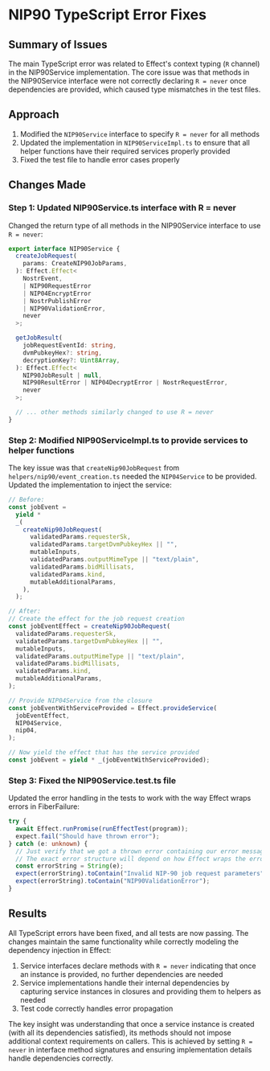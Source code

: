 # NIP90 TypeScript Error Fixes

## Summary of Issues

The main TypeScript error was related to Effect's context typing (`R` channel) in the NIP90Service implementation. The core issue was that methods in the NIP90Service interface were not correctly declaring `R = never` once dependencies are provided, which caused type mismatches in the test files.

## Approach

1. Modified the `NIP90Service` interface to specify `R = never` for all methods
2. Updated the implementation in `NIP90ServiceImpl.ts` to ensure that all helper functions have their required services properly provided
3. Fixed the test file to handle error cases properly

## Changes Made

### Step 1: Updated NIP90Service.ts interface with R = never

Changed the return type of all methods in the NIP90Service interface to use `R = never`:

```typescript
export interface NIP90Service {
  createJobRequest(
    params: CreateNIP90JobParams,
  ): Effect.Effect<
    NostrEvent,
    | NIP90RequestError
    | NIP04EncryptError
    | NostrPublishError
    | NIP90ValidationError,
    never
  >;

  getJobResult(
    jobRequestEventId: string,
    dvmPubkeyHex?: string,
    decryptionKey?: Uint8Array,
  ): Effect.Effect<
    NIP90JobResult | null,
    NIP90ResultError | NIP04DecryptError | NostrRequestError,
    never
  >;

  // ... other methods similarly changed to use R = never
}
```

### Step 2: Modified NIP90ServiceImpl.ts to provide services to helper functions

The key issue was that `createNip90JobRequest` from `helpers/nip90/event_creation.ts` needed the `NIP04Service` to be provided. Updated the implementation to inject the service:

```typescript
// Before:
const jobEvent =
  yield *
  _(
    createNip90JobRequest(
      validatedParams.requesterSk,
      validatedParams.targetDvmPubkeyHex || "",
      mutableInputs,
      validatedParams.outputMimeType || "text/plain",
      validatedParams.bidMillisats,
      validatedParams.kind,
      mutableAdditionalParams,
    ),
  );

// After:
// Create the effect for the job request creation
const jobEventEffect = createNip90JobRequest(
  validatedParams.requesterSk,
  validatedParams.targetDvmPubkeyHex || "",
  mutableInputs,
  validatedParams.outputMimeType || "text/plain",
  validatedParams.bidMillisats,
  validatedParams.kind,
  mutableAdditionalParams,
);

// Provide NIP04Service from the closure
const jobEventWithServiceProvided = Effect.provideService(
  jobEventEffect,
  NIP04Service,
  nip04,
);

// Now yield the effect that has the service provided
const jobEvent = yield * _(jobEventWithServiceProvided);
```

### Step 3: Fixed the NIP90Service.test.ts file

Updated the error handling in the tests to work with the way Effect wraps errors in FiberFailure:

```typescript
try {
  await Effect.runPromise(runEffectTest(program));
  expect.fail("Should have thrown error");
} catch (e: unknown) {
  // Just verify that we got a thrown error containing our error message
  // The exact error structure will depend on how Effect wraps the errors
  const errorString = String(e);
  expect(errorString).toContain("Invalid NIP-90 job request parameters");
  expect(errorString).toContain("NIP90ValidationError");
}
```

## Results

All TypeScript errors have been fixed, and all tests are now passing. The changes maintain the same functionality while correctly modeling the dependency injection in Effect:

1. Service interfaces declare methods with `R = never` indicating that once an instance is provided, no further dependencies are needed
2. Service implementations handle their internal dependencies by capturing service instances in closures and providing them to helpers as needed
3. Test code correctly handles error propagation

The key insight was understanding that once a service instance is created (with all its dependencies satisfied), its methods should not impose additional context requirements on callers. This is achieved by setting `R = never` in interface method signatures and ensuring implementation details handle dependencies correctly.
